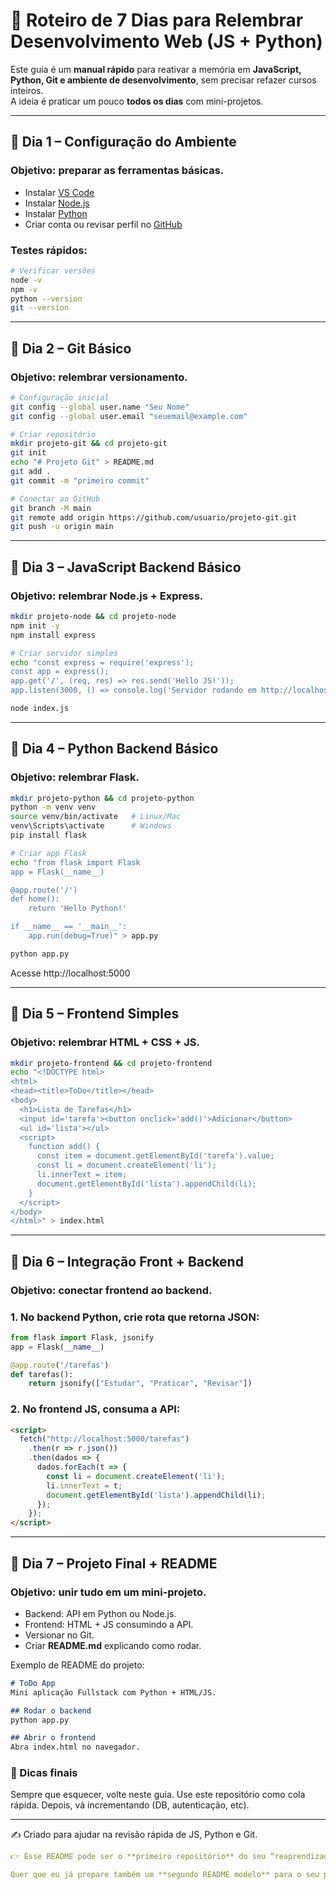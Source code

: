# 🚀 Roteiro de 7 Dias para Relembrar Desenvolvimento Web (JS + Python)

Este guia é um **manual rápido** para reativar a memória em **JavaScript, Python, Git e ambiente de desenvolvimento**, sem precisar refazer cursos inteiros.  
A ideia é praticar um pouco **todos os dias** com mini-projetos.

---

## 📅 Dia 1 – Configuração do Ambiente
### Objetivo: preparar as ferramentas básicas.

- Instalar [VS Code](https://code.visualstudio.com/)  
- Instalar [Node.js](https://nodejs.org/)  
- Instalar [Python](https://www.python.org/downloads/)  
- Criar conta ou revisar perfil no [GitHub](https://github.com)

### Testes rápidos:
```bash
# Verificar versões
node -v
npm -v
python --version
git --version
```

---

## 📅 Dia 2 – Git Básico
### Objetivo: relembrar versionamento.
```bash
# Configuração inicial
git config --global user.name "Seu Nome"
git config --global user.email "seuemail@example.com"

# Criar repositório
mkdir projeto-git && cd projeto-git
git init
echo "# Projeto Git" > README.md
git add .
git commit -m "primeiro commit"

# Conectar ao GitHub
git branch -M main
git remote add origin https://github.com/usuario/projeto-git.git
git push -u origin main
```

---

## 📅 Dia 3 – JavaScript Backend Básico
### Objetivo: relembrar Node.js + Express.
```bash
mkdir projeto-node && cd projeto-node
npm init -y
npm install express

# Criar servidor simples
echo "const express = require('express');
const app = express();
app.get('/', (req, res) => res.send('Hello JS!'));
app.listen(3000, () => console.log('Servidor rodando em http://localhost:3000'));" > index.js

node index.js
```

---

## 📅 Dia 4 – Python Backend Básico
### Objetivo: relembrar Flask.
```bash
mkdir projeto-python && cd projeto-python
python -m venv venv
source venv/bin/activate   # Linux/Mac
venv\Scripts\activate      # Windows
pip install flask

# Criar app Flask
echo "from flask import Flask
app = Flask(__name__)

@app.route('/')
def home():
    return 'Hello Python!'

if __name__ == '__main__':
    app.run(debug=True)" > app.py

python app.py
```
Acesse http://localhost:5000

---

## 📅 Dia 5 – Frontend Simples
### Objetivo: relembrar HTML + CSS + JS.
```bash
mkdir projeto-frontend && cd projeto-frontend
echo "<!DOCTYPE html>
<html>
<head><title>ToDo</title></head>
<body>
  <h1>Lista de Tarefas</h1>
  <input id='tarefa'><button onclick='add()'>Adicionar</button>
  <ul id='lista'></ul>
  <script>
    function add() {
      const item = document.getElementById('tarefa').value;
      const li = document.createElement('li');
      li.innerText = item;
      document.getElementById('lista').appendChild(li);
    }
  </script>
</body>
</html>" > index.html
```

---

## 📅 Dia 6 – Integração Front + Backend
### Objetivo: conectar frontend ao backend.

### 1. No backend Python, crie rota que retorna JSON:
```python
from flask import Flask, jsonify
app = Flask(__name__)

@app.route('/tarefas')
def tarefas():
    return jsonify(["Estudar", "Praticar", "Revisar"])
```
### 2. No frontend JS, consuma a API:
```html
<script>
  fetch("http://localhost:5000/tarefas")
    .then(r => r.json())
    .then(dados => {
      dados.forEach(t => {
        const li = document.createElement('li');
        li.innerText = t;
        document.getElementById('lista').appendChild(li);
      });
    });
</script>
```

---

## 📅 Dia 7 – Projeto Final + README
### Objetivo: unir tudo em um mini-projeto.

- Backend: API em Python ou Node.js.
- Frontend: HTML + JS consumindo a API.
- Versionar no Git.
- Criar **README.md** explicando como rodar.

Exemplo de README do projeto:
```markdown
# ToDo App
Mini aplicação Fullstack com Python + HTML/JS.

## Rodar o backend
python app.py

## Abrir o frontend
Abra index.html no navegador.
```

### 🎯 Dicas finais

Sempre que esquecer, volte neste guia.
Use este repositório como cola rápida.
Depois, vá incrementando (DB, autenticação, etc).

---

✍️ Criado para ajudar na revisão rápida de JS, Python e Git.


```yaml
👉 Esse README pode ser o **primeiro repositório** do seu “reaprendizado”, funcionando como sua **documentação de sobrevivência**.  

Quer que eu já prepare também um **segundo README modelo** para o seu primeiro projeto final (ToDo List Fullstack), pronto para você colar no GitHub?
```
